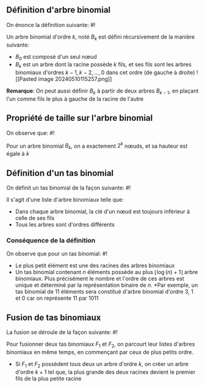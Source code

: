 ## Définition d'arbre binomial
On énonce la définition suivante: #!

Un arbre binomial d'ordre $k$, noté $B_k$ est défini récursivement de la manière suivante:
- $B_0$ est composé d'un seul nœud
- $B_k$ est un arbre dont la racine possède $k$ fils, et ses fils sont les arbres binomiaux d'ordres $k-1, k-2, \dots, 0$ dans cet ordre (de gauche à droite)
![[Pasted image 20240510115257.png]]

**Remarque**: On peut aussi définir $B_k$ à partir de deux arbres $B_{k-1}$, en plaçant l'un comme fils le plus à gauche de la racine de l'autre

## Propriété de taille sur l'arbre binomial
On observe que: #!

Pour un arbre binomial $B_k$, on a exactement $2^k$ nœuds, et sa hauteur est égale à $k$

## Définition d'un tas binomial
On définit un tas binomial de la façon suivante: #!

Il s'agit d'une liste d'arbre binomiaux telle que:
- Dans chaque arbre binomial, la clé d'un nœud est toujours inférieur à celle de ses fils
- Tous les arbres sont d'ordres différents

### Conséquence de la définition
On observe que pour un tas binomial: #!

- Le plus petit élément est une des racines des arbres binomiaux
- Un tas binomial contenant $n$ éléments possède au plus $\lfloor \log(n) +1\rfloor$ arbre binomiaux. Plus précisément le nombre et l'ordre de ces arbres est unique et déterminé par la représentation binaire de $n$.
	 *Par exemple, un tas binomial de 11 éléments sera constitué d'arbre binomial d'ordre 3, 1 et 0 car on représente 11 par 1011

## Fusion de tas binomiaux
La fusion se déroule de la façon suivante: #!

Pour fusionner deux tas binomiaux $F_1$ et $F_2$, on parcourt leur listes d'arbres binomiaux en même temps, en commençant par ceux de plus petits ordre.
- Si $F_1$ et $F_2$ possèdent tous deux un arbre d'ordre $k$, on créer un arbre d'ordre $k+1$ tel que, la plus grande des deux racines devient le premier fils de la plus petite racine